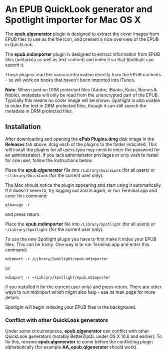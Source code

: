 # An EPUB QuickLook generator and Spotlight importer for Mac OS X

The **epub.qlgenerator** plugin is designed to extract the cover images from EPUB files to use as the file icon, and present a nice overview of the EPUB in QuickLook.

The **epub.mdimporter** plugin is designed to extract information from EPUB files (metadata as well as text content) and index it so that Spotlight can search it.

These plugins read the various information directly from the EPUB contents - so will work on books that haven't been imported into iTunes.

**Note**: When used on DRM protected files (Adobe, iBooks, Kobo, Barnes & Noble), metadata will only be read from the unencrypted part of the EPUB. Typically this means no cover image will be shown. Spotlight is also unable to index the text in DRM protected files, though it can still search the metadata in DRM protected files.

## Installation

After downloading and opening the **ePub Plugins.dmg** disk image in the **Releases** tab above, drag each of the plugins to the folder indicated. This will install the plugins for all users (you may need to enter the password for an administrator). If you lack administrator privileges or only wish to install for one user, follow the instructions below. 

Place the **epub.qlgenerator** file into `/Library/QuickLook` (for all users) or `~/Library/QuickLook` (for the current user only).

The Mac should notice the plugin appearing and start using it automatically. If it doesn't seem to, try logging out and in again, or run Terminal.app and enter this command:

    qlmanage -r

and press return.

Place the **epub.mdimporter** file into `/Library/Spotlight` (for all users) or `~/Library/Spotlight` (for the current user only).

To use the new Spotlight plugin you have to first make it index your EPUB files. This can be tricky. One way is to run Terminal.app and enter this command:

    mdimport -r /Library/Spotlight/epub.mdimporter

or:

    mdimport -r ~/Library/Spotlight/epub.mdimporter

if you installed it for the current user only) and press return. There are other ways to run mdimport which might also help - see its man page for more details.

Spotlight will begin indexing your EPUB files in the background.

### Conflict with other QuickLook generators

Under some circumstances, **epub.qlgenerator** can conflict with other QuickLook generators (notably BetterZipQL under OS X 10.6 and earlier). To fix this, rename **epub.qlgenerator** to come before the conflicting plugin alphabetically (for example **AA_epub.qlgenerator** should work).
